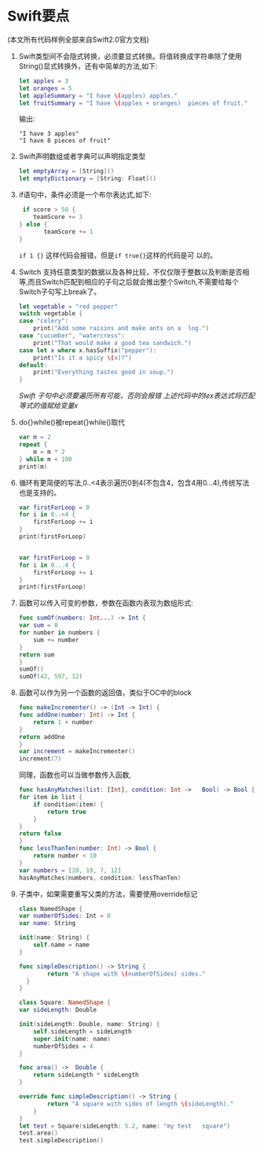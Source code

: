 # Swift要点
(本文所有代码样例全部来自Swift2.0官方文档)

1. Swift类型间不会隐式转换，必须要显式转换。将值转换成字符串除了使用String()显式转换外，还有中简单的方法,如下:

	``` Swift
	let apples = 3
	let oranges = 5
	let appleSummary = "I have \(apples) apples."
	let fruitSummary = "I have \(apples + oranges) 	pieces of fruit."
	```
	输出:
	
	```
	"I have 3 apples"
	"I have 8 pieces of fruit"
	```
2. Swift声明数组或者字典可以声明指定类型

	``` Swift
	let emptyArray = [String]()
	let emptyDictionary = [String: Float]()
	```
3. if语句中，条件必须是一个布尔表达式,如下:

	```Swift
	 if score > 50 {
        teamScore += 3
    } else {
    	   teamScore += 1
    }
	```
	`if 1 {}` 这样代码会报错，但是`if true{}`这样的代码是可	以的。
4. Switch 支持任意类型的数据以及各种比较，不仅仅限于整数以及判断是否相等,而且Switch匹配到相应的子句之后就会推出整个Switch,不需要给每个Switch子句写上break了。

	```Swift
	let vegetable = "red pepper"
	switch vegetable {
	case "celery":
    	print("Add some raisins and make ants on a 	log.")
	case "cucumber", "watercress":
	    print("That would make a good tea sandwich.")
	case let x where x.hasSuffix("pepper"):
	    print("Is it a spicy \(x)?")
	default:
	    print("Everything tastes good in soup.")
	}
	```
	*Swift 子句中必须要遍历所有可能，否则会报错*
	*上述代码中的lex表达式将匹配等式的值赋给变量x*
5. do{}while()被repeat{}while()取代

	```Swift
	var m = 2
	repeat {
	    m = m * 2
	} while m < 100
	print(m)
	```
6. 循环有更简便的写法,0..<4表示遍历0到4(不包含4，包含4用0...4),传统写法也是支持的。

	```Swift
	var firstForLoop = 0
	for i in 0..<4 {
	    firstForLoop += i
	}
	print(firstForLoop)
	
	
	var firstForLoop = 0
	for i in 0...4 {
	    firstForLoop += i
	}
	print(firstForLoop)
	```
7. 函数可以传入可变的参数，参数在函数内表现为数组形式:
	```Swift
	func sumOf(numbers: Int...) -> Int {
    var sum = 0
    for number in numbers {
        sum += number
    }
    return sum
	}
	sumOf()
	sumOf(42, 597, 12)
	```
8. 函数可以作为另一个函数的返回值，类似于OC中的block

	```Swift
	func makeIncrementer() -> (Int -> Int) {
    func addOne(number: Int) -> Int {
        return 1 + number
    }
    return addOne
	}
	var increment = makeIncrementer()
	increment(7)
	```
	
	同理，函数也可以当做参数传入函数,
	
	```Swift
	func hasAnyMatches(list: [Int], condition: Int -> 	Bool) -> Bool {
    for item in list {
        if condition(item) {
            return true
        }
    }
    return false
	}
	func lessThanTen(number: Int) -> Bool {
	    return number < 10
	}
	var numbers = [20, 19, 7, 12]
	hasAnyMatches(numbers, condition: lessThanTen)
	```
9. 子类中，如果需要重写父类的方法，需要使用override标记

	```Swift
	class NamedShape {
    var numberOfSides: Int = 0
    var name: String

    init(name: String) {
        self.name = name
    }

    func simpleDescription() -> String {
	        return "A shape with \(numberOfSides) sides."
	  }
	}
	
	class Square: NamedShape {
    var sideLength: Double

    init(sideLength: Double, name: String) {
        self.sideLength = sideLength
        super.init(name: name)
        numberOfSides = 4
    }

    func area() ->  Double {
        return sideLength * sideLength
    }

    override func simpleDescription() -> String {
	        return "A square with sides of length \(sideLength)."
	    }
	}
	let test = Square(sideLength: 5.2, name: "my test 	square")
	test.area()
	test.simpleDescription()
	```


